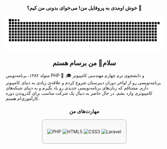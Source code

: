 <h3 align='center'>خوش اومدی به پروفایل من! می‌خوای بدونی من کیم؟ 🤔</h3> <img align='center' src='https://raw.githubusercontent.com/imrrobat/imrrobat/d1b244e170d2b75fdda3efd499eaaf163f7a617c/images/github-contribution-grid-snake.svg'> <h2 align='center'>سلام👋 من برسام هستم</h2> <p>متولد ۱۳۸۲، برنامه‌نویس PHP 🐘 و دانشجوی ترم چهارم مهندسی کامپیوتر 🎓. برنامه‌نویسی رو از اواخر دوران دبیرستان شروع کردم و علاقه‌ی زیادی به دنیای کامپیوتر دارم. مشتاقم که زبان‌های برنامه‌نویسی جدیدی رو یاد بگیرم و به دنیای شبکه‌های کامپیوتری وارد بشم. در حال حاضر به دنبال یک شرکت مناسب برای گذروندن دوره کارآموزی‌ام هستم.</p>
<h3 align='center'>مهارت‌های من</h3>

<div style="border: 2px solid #ccc; padding: 15px; border-radius: 10px; background-color: #f9f9f9; width: fit-content; margin: auto;">
  <p align="center">
    <img src="https://img.icons8.com/color/48/000000/php.png" alt="PHP"/>
    <img src="https://img.icons8.com/color/48/000000/html-5--v1.png" alt="HTML5"/>
    <img src="https://img.icons8.com/color/48/000000/css3.png" alt="CSS3"/>
    <img src="https://img.icons8.com/fluency/48/000000/laravel.png" alt="Laravel"/>
  </p>
</div>

